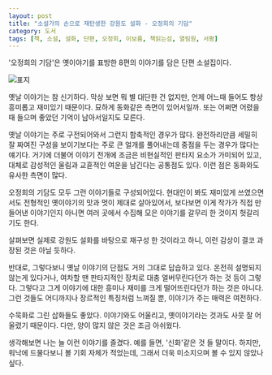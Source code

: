 ```yaml
---
layout: post
title: "소설가의 손으로 재탄생한 강원도 설화 - 오정희의 기담"
category: 도서
tags: [책, 소설, 설화, 단편, 오정희, 이보름, 책읽는섬, 열림원, 서평]
---
```


'오정희의 기담'은
옛이야기를 표방한 8편의 이야기를 담은 단편 소설집이다.

![표지](https://lh3.googleusercontent.com/MVFqb-p1bdNt_FIqdrML_zQRWY-eNSnvO2byV4QEQZt2kXeNEmOSplihmbXOLGnJiIS_PVXJ-t2GFQ=s480)

옛날 이야기는 참 신기하다.
막상 보면 뭐 별 대단한 건 없지만,
언제 어느때 들어도 항상 흥미롭고 재미있기 때문이다.
묘하게 동화같은 측면이 있어서일까.
또는 어쩌면 어렸을 때 들으며 좋았던 기억이 남아서일지도 모른다.

옛날 이야기는 주로 구전되어와서 그런지 함축적인 경우가 많다.
완전하리만큼 세밀히 잘 짜여진 구성을 보이기보다는
주로 큰 얼개를 풀어내는데 중점을 두는 경우가 많다는 얘기다.
거기에 더불어 이야기 전개에 조금은 비현실적인 판타지 요소가 가미되어 있고,
대체로 감성적인 울림과 교휸적인 여운을 남긴다는 공통점도 있다.
이런 점은 동화와도 유사한 측면이 많다.

오정희의 기담도 모두 그런 이야기들로 구성되어있다.
현대인이 봐도 재미있게 쓰였으면서도
전형적인 옛이야기의 맛과 멋이 제대로 살아있어서,
보다보면 이게 작가가 직접 만들어낸 이야기인지
아니면 여러 곳에서 수집해 모은 이야기를 갈무리 한 것이지 헛갈리기도 한다.

살펴보면 실제로 강원도 설화를 바탕으로 재구성 한 것이라고 하니,
이런 감상이 결코 과장된 것은 아닐 듯하다.

반대로, 그렇다보니 옛날 이야기의 단점도 거의 그대로 답습하고 있다.
온전히 설명되지 않는게 있다거나,
여차할 땐 판타지적인 장치로 대충 얼버무린다던가 하는 것 등이 그렇다.
그렇다고 그게 이야기에 대한 흥미나 재미를 크게 떨어뜨린다던가 하는 것은 아니다.
그런 것들도 어디까지나 장르적인 특징처럼 느껴질 뿐,
이야기가 주는 매력은 여전하다.

수묵화로 그린 삽화들도 좋았다.
이야기와도 어울리고,
옛이야기라는 것과도 사뭇 잘 어울렸기 때문이다.
다만, 양이 많지 않은 것은 조금 아쉬웠다.

생각해보면 나는 늘 이런 이야기를 즐겼다.
예를 들면, '신화'같은 것 들 말이다.
하지만, 워낙에 드물다보니 볼 기회 자체가 적었는데,
그래서 더욱 미소지으며 볼 수 있지 않았나 싶다.
